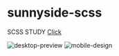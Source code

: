 # sunnyside-scss
SCSS STUDY
[Click](https://ice-mman.github.io/sunnyside-scss/)

![desktop-preview](https://user-images.githubusercontent.com/109246384/189240892-18a686c3-c46e-4b7d-aba4-388d17ede3b9.jpg)
![mobile-design](https://user-images.githubusercontent.com/109246384/189240910-79d7728c-b481-412b-917f-a2257888b2cf.jpg)
